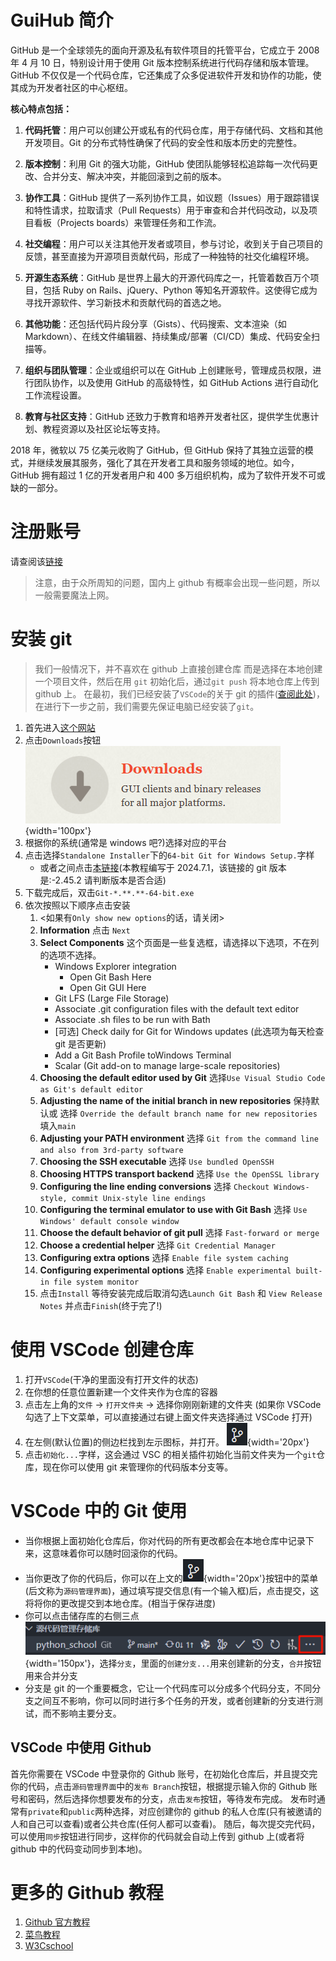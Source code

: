 # GuiHub 简介

GitHub 是一个全球领先的面向开源及私有软件项目的托管平台，它成立于 2008 年 4 月 10 日，特别设计用于使用 Git 版本控制系统进行代码存储和版本管理。GitHub 不仅仅是一个代码仓库，它还集成了众多促进软件开发和协作的功能，使其成为开发者社区的中心枢纽。

**核心特点包括：**

1. **代码托管**：用户可以创建公开或私有的代码仓库，用于存储代码、文档和其他开发项目。Git 的分布式特性确保了代码的安全性和版本历史的完整性。

2. **版本控制**：利用 Git 的强大功能，GitHub 使团队能够轻松追踪每一次代码更改、合并分支、解决冲突，并能回滚到之前的版本。

3. **协作工具**：GitHub 提供了一系列协作工具，如议题（Issues）用于跟踪错误和特性请求，拉取请求（Pull Requests）用于审查和合并代码改动，以及项目看板（Projects boards）来管理任务和工作流。

4. **社交编程**：用户可以关注其他开发者或项目，参与讨论，收到关于自己项目的反馈，甚至直接为开源项目贡献代码，形成了一种独特的社交化编程环境。

5. **开源生态系统**：GitHub 是世界上最大的开源代码库之一，托管着数百万个项目，包括 Ruby on Rails、jQuery、Python 等知名开源软件。这使得它成为寻找开源软件、学习新技术和贡献代码的首选之地。

6. **其他功能**：还包括代码片段分享（Gists）、代码搜索、文本渲染（如 Markdown）、在线文件编辑器、持续集成/部署（CI/CD）集成、代码安全扫描等。

7. **组织与团队管理**：企业或组织可以在 GitHub 上创建账号，管理成员权限，进行团队协作，以及使用 GitHub 的高级特性，如 GitHub Actions 进行自动化工作流程设置。

8. **教育与社区支持**：GitHub 还致力于教育和培养开发者社区，提供学生优惠计划、教程资源以及社区论坛等支持。

2018 年，微软以 75 亿美元收购了 GitHub，但 GitHub 保持了其独立运营的模式，并继续发展其服务，强化了其在开发者工具和服务领域的地位。如今，GitHub 拥有超过 1 亿的开发者用户和 400 多万组织机构，成为了软件开发不可或缺的一部分。

# 注册账号

请查阅该[链接](https://learn.microsoft.com/zh-cn/visualstudio/version-control/git-create-github-account?view=vs-2022)

> 注意，由于众所周知的问题，国内上 github 有概率会出现一些问题，所以一般需要魔法上网。

# 安装 git

> 我们一般情况下，并不喜欢在 github 上直接创建仓库
> 而是选择在本地创建一个项目文件，然后在用 `git` 初始化后，通过`git push` 将本地仓库上传到 github 上。
> 在最初，我们已经安装了`VSCode`的关于 git 的插件([查阅此处](./README.md))，在进行下一步之前，我们需要先保证电脑已经安装了`git`。

1. 首先进入[这个网站](https://git-scm.com/)
2. 点击`Downloads`按钮![alt text](./img/git_downloads.png){width='100px'}
3. 根据你的系统(通常是 windows 吧?)选择对应的平台
4. 点击选择`Standalone Installer`下的`64-bit Git for Windows Setup.`字样
    - 或者之间点击[本链接](https://github.com/git-for-windows/git/releases/download/v2.45.2.windows.1/Git-2.45.2-64-bit.exe)(本教程编写于 2024.7.1，该链接的 git 版本是:-2.45.2 请判断版本是否合适)
5. 下载完成后，双击`Git-*.**.**-64-bit.exe`
6. 依次按照以下顺序点击安装
    1. <如果有`Only show new options`的话，请关闭>
    2. **Information** 点击 `Next`
    3. **Select Components** 这个页面是一些复选框，请选择以下选项，不在列的选项不选择。
        - Windows Explorer integration
            - Open Git Bash Here
            - Open Git GUI Here
        - Git LFS (Large File Storage)
        - Associate .git configuration files with the default text editor
        - Associate .sh files to be run with Bath
        - [可选] Check daily for Git for Windows updates (此选项为每天检查 git 是否更新)
        - Add a Git Bash Profile toWindows Terminal
        - Scalar (Git add-on to manage large-scale repositories)
    4. **Choosing the default editor used by Git** 选择`Use Visual Studio Code as Git's default editor`
    5. **Adjusting the name of the initial branch in new repositories** 保持默认或 选择 `Override the default branch name for new repositories` 填入`main`
    6. **Adjusting your PATH environment** 选择 `Git from the command line and also from 3rd-party software`
    7. **Choosing the SSH executable** 选择 `Use bundled OpenSSH`
    8. **Choosing HTTPS transport backend** 选择 `Use the OpenSSL library`
    9. **Configuring the line ending conversions** 选择 `Checkout Windows-style, commit Unix-style line endings`
    10. **Configuring the terminal emulator to use with Git Bash** 选择 `Use Windows' default console window`
    11. **Choose the default behavior of git pull** 选择 `Fast-forward or merge`
    12. **Choose a credential helper** 选择 `Git Credential Manager`
    13. **Configuring extra options** 选择 `Enable file system caching`
    14. **Configuring experimental options** 选择 `Enable experimental built-in file system monitor`
    15. 点击`Install` 等待安装完成后取消勾选`Launch Git Bash` 和 `View Release Notes` 并点击`Finish`(终于完了!)

# 使用 VSCode 创建仓库

1. 打开`VSCode`(干净的里面没有打开文件的状态)
2. 在你想的任意位置新建一个文件夹作为仓库的容器
3. 点击左上角的`文件` -> `打开文件夹` -> 选择你刚刚新建的文件夹 (如果你 VSCode 勾选了上下文菜单，可以直接通过右键上面文件夹选择通过 VSCode 打开)
4. 在左侧(默认位置)的侧边栏找到左示图标，并打开。 ![alt text](./img/git_icon.png){width='20px'}
5. 点击`初始化...`字样，这会通过 VSC 的相关插件初始化当前文件夹为一个`git`仓库，现在你可以使用 git 来管理你的代码版本分支等。

# VSCode 中的 Git 使用

-   当你根据上面初始化仓库后，你对代码的所有更改都会在本地仓库中记录下来，这意味着你可以随时回滚你的代码。
-   当你更改了你的代码后，你可以在上文的![alt text](./img/git_icon.png){width='20px'}按钮中的菜单(后文称为`源码管理界面`)，通过填写提交信息(有一个输入框)后，点击提交，这将将你的更改提交到本地仓库。(相当于保存进度)
-   你可以点击储存库的右侧三点![alt text](img/something1.png){width='150px'}，选择`分支`，里面的`创建分支...`用来创建新的分支，`合并`按钮用来合并分支
-   分支是 git 的一个重要概念，它让一个代码库可以分成多个代码分支，不同分支之间互不影响，你可以同时进行多个任务的开发，或者创建新的分支进行测试，而不影响主要分支。

## VSCode 中使用 Github

首先你需要在 VSCode 中登录你的 Github 账号，在初始化仓库后，并且提交完你的代码，点击`源码管理界面`中的`发布 Branch`按钮，根据提示输入你的 Github 账号和密码，然后选择你想要发布的分支，点击`发布`按钮，等待发布完成。
发布时通常有`private`和`public`两种选择，对应创建你的 github 的私人仓库(只有被邀请的人和自己可以查看)或者公共仓库(任何人都可以查看)。
随后，每次提交完代码，可以使用`同步`按钮进行同步，这样你的代码就会自动上传到 github 上(或者将 github 中的代码变动同步到本地)。

# 更多的 Github 教程

1. [Github 官方教程](https://docs.github.com/zh/get-started)
2. [菜鸟教程](https://www.runoob.com/w3cnote/git-guide.html)
3. [W3Cschool](https://m.w3cschool.cn/githubcn/githubcn-9a5i3a8s.html)
